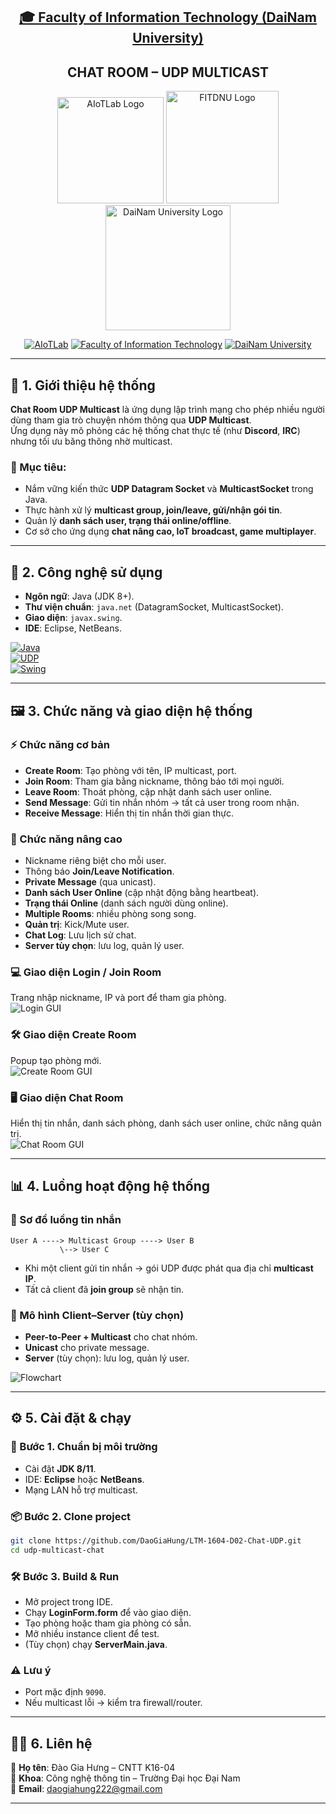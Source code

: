 <h2 align="center">
    <a href="https://dainam.edu.vn/vi/khoa-cong-nghe-thong-tin">
    🎓 Faculty of Information Technology (DaiNam University)
    </a>
</h2>
<h2 align="center">
   CHAT ROOM – UDP MULTICAST
</h2>
<div align="center">
    <p align="center">
        <img src="docs/aiotlab_logo.png" alt="AIoTLab Logo" width="170"/>
        <img src="docs/fitdnu_logo.png" alt="FITDNU Logo" width="180"/>
        <img src="docs/dnu_logo.png" alt="DaiNam University Logo" width="200"/>
    </p>

[![AIoTLab](https://img.shields.io/badge/AIoTLab-green?style=for-the-badge)](https://www.facebook.com/DNUAIoTLab)
[![Faculty of Information Technology](https://img.shields.io/badge/Faculty%20of%20Information%20Technology-blue?style=for-the-badge)](https://dainam.edu.vn/vi/khoa-cong-nghe-thong-tin)
[![DaiNam University](https://img.shields.io/badge/DaiNam%20University-orange?style=for-the-badge)](https://dainam.edu.vn)

</div>

---

## 📖 1. Giới thiệu hệ thống
**Chat Room UDP Multicast** là ứng dụng lập trình mạng cho phép nhiều người dùng tham gia trò chuyện nhóm thông qua **UDP Multicast**.  
Ứng dụng này mô phỏng các hệ thống chat thực tế (như **Discord**, **IRC**) nhưng tối ưu băng thông nhờ multicast.  

### 🎯 Mục tiêu:
- Nắm vững kiến thức **UDP Datagram Socket** và **MulticastSocket** trong Java.  
- Thực hành xử lý **multicast group, join/leave, gửi/nhận gói tin**.  
- Quản lý **danh sách user, trạng thái online/offline**.  
- Cơ sở cho ứng dụng **chat nâng cao, IoT broadcast, game multiplayer**.  

---

## 🔧 2. Công nghệ sử dụng
- **Ngôn ngữ**: Java (JDK 8+).  
- **Thư viện chuẩn**: `java.net` (DatagramSocket, MulticastSocket).  
- **Giao diện**: `javax.swing`.  
- **IDE**: Eclipse, NetBeans.  

[![Java](https://img.shields.io/badge/Java-ED8B00?style=for-the-badge&logo=openjdk&logoColor=white)](https://www.oracle.com/java/)  
[![UDP](https://img.shields.io/badge/UDP%20Multicast-00599C?style=for-the-badge&logo=socket.io&logoColor=white)](https://docs.oracle.com/javase/tutorial/networking/datagrams/)   
[![Swing](https://img.shields.io/badge/Java%20Swing-007396?style=for-the-badge&logo=java&logoColor=white)](https://docs.oracle.com/javase/tutorial/uiswing/)  

---

## 🖼️ 3. Chức năng và giao diện hệ thống

### ⚡ Chức năng cơ bản
- **Create Room**: Tạo phòng với tên, IP multicast, port.  
- **Join Room**: Tham gia bằng nickname, thông báo tới mọi người.  
- **Leave Room**: Thoát phòng, cập nhật danh sách user online.  
- **Send Message**: Gửi tin nhắn nhóm → tất cả user trong room nhận.  
- **Receive Message**: Hiển thị tin nhắn thời gian thực.  

### 🌟 Chức năng nâng cao
- Nickname riêng biệt cho mỗi user.  
- Thông báo **Join/Leave Notification**.  
- **Private Message** (qua unicast).  
- **Danh sách User Online** (cập nhật động bằng heartbeat).  
- **Trạng thái Online** (danh sách người dùng online).  
- **Multiple Rooms**: nhiều phòng song song.  
- **Quản trị**: Kick/Mute user.  
- **Chat Log**: Lưu lịch sử chat.  
- **Server tùy chọn**: lưu log, quản lý user.  

### 💻 Giao diện Login / Join Room
Trang nhập nickname, IP và port để tham gia phòng.  
![Login GUI](docs/login.png)  

### 🛠️ Giao diện Create Room
Popup tạo phòng mới.  
![Create Room GUI](docs/Create.png)  

### 🖥️ Giao diện Chat Room
Hiển thị tin nhắn, danh sách phòng, danh sách user online, chức năng quản trị.  
![Chat Room GUI](docs/main.png)  

---

## 📊 4. Luồng hoạt động hệ thống

### 🔹 Sơ đồ luồng tin nhắn
```
User A ----> Multicast Group ----> User B
           \--> User C
```

- Khi một client gửi tin nhắn → gói UDP được phát qua địa chỉ **multicast IP**.  
- Tất cả client đã **join group** sẽ nhận tin.  

### 🔹 Mô hình Client–Server (tùy chọn)
- **Peer-to-Peer + Multicast** cho chat nhóm.  
- **Unicast** cho private message.  
- **Server** (tùy chọn): lưu log, quản lý user.  

![Flowchart](docs/main.jpg)  

---

## ⚙️ 5. Cài đặt & chạy

### 🔧 Bước 1. Chuẩn bị môi trường
- Cài đặt **JDK 8/11**.  
- IDE: **Eclipse** hoặc **NetBeans**.  
- Mạng LAN hỗ trợ multicast.  

### 📦 Bước 2. Clone project
```bash
git clone https://github.com/DaoGiaHung/LTM-1604-D02-Chat-UDP.git
cd udp-multicast-chat
```

### 🛠️ Bước 3. Build & Run
- Mở project trong IDE.  
- Chạy **LoginForm.form** để vào giao diện.  
- Tạo phòng hoặc tham gia phòng có sẵn.  
- Mở nhiều instance client để test.  
- (Tùy chọn) chạy **ServerMain.java**.  

### ⚠️ Lưu ý
- Port mặc định `9090`.  
- Nếu multicast lỗi → kiểm tra firewall/router.  

---

## 👨‍💻 6. Liên hệ
📌 **Họ tên**: Đào Gia Hưng – CNTT K16-04  
📌 **Khoa**: Công nghệ thông tin – Trường Đại học Đại Nam  
📌 **Email**: daogiahung222@gmail.com  

---
